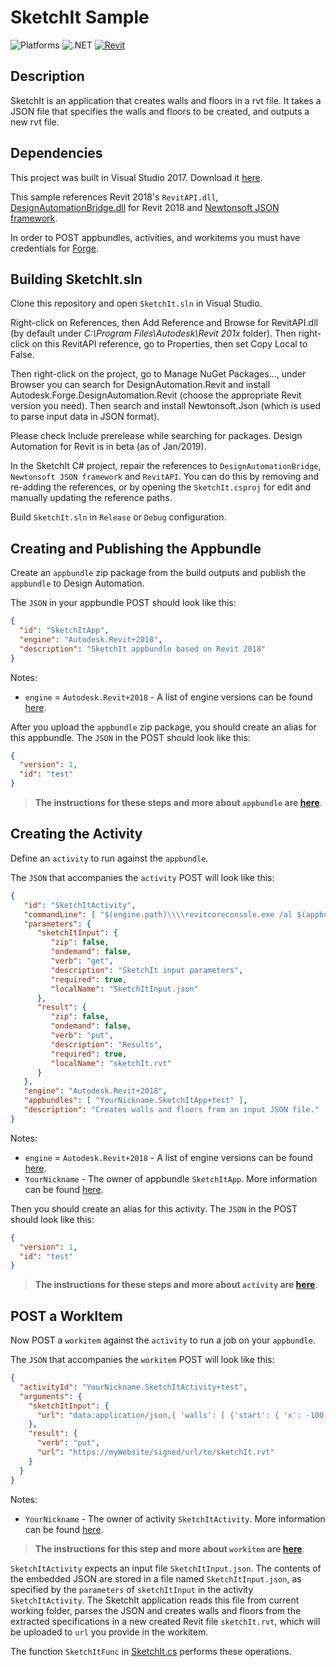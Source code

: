 # SketchIt Sample

![Platforms](https://img.shields.io/badge/Plugins-Windows-lightgray.svg)
![.NET](https://img.shields.io/badge/.NET%20Framework-4.7-blue.svg)
[![Revit](https://img.shields.io/badge/Revit-2019-lightblue.svg)](http://developer.autodesk.com/)

## Description

SketchIt is an application that creates walls and floors in a rvt file. It takes a JSON file that specifies the walls and floors to be created, and outputs a new rvt file.

## Dependencies 

This project was built in Visual Studio 2017. Download it [here](https://www.visualstudio.com/).

This sample references Revit 2018's `RevitAPI.dll`, [DesignAutomationBridge.dll](https://revitio.s3.amazonaws.com/documentation/DesignAutomationBridge.dll) for Revit 2018 and [Newtonsoft JSON framework](https://www.newtonsoft.com/json).

In order to POST appbundles, activities, and workitems you must have credentials for [Forge](../Docs/Forge.md).

## Building SketchIt.sln

Clone this repository and open `SketchIt.sln` in Visual Studio.

Right-click on References, then Add Reference and Browse for RevitAPI.dll (by default under _C:\Program Files\Autodesk\Revit 201x_ folder). Then right-click on this RevitAPI reference, go to Properties, then set Copy Local to False.

Then right-click on the project, go to Manage NuGet Packages..., under Browser you can search for DesignAutomation.Revit and install Autodesk.Forge.DesignAutomation.Revit (choose the appropriate Revit version you need). Then search and install Newtonsoft.Json (which is used to parse input data in JSON format).

Please check Include prerelease while searching for packages. Design Automation for Revit is in beta (as of Jan/2019). 

In the SketchIt C# project, repair the references to `DesignAutomationBridge`, `Newtonsoft JSON framework` and `RevitAPI`.  You can do this by removing and re-adding the references, or by opening the `SketchIt.csproj` for edit and manually updating the reference paths.

Build `SketchIt.sln` in `Release` or `Debug` configuration.

## Creating and Publishing the Appbundle

Create an `appbundle` zip package from the build outputs and publish the `appbundle` to Design Automation.

The `JSON` in your appbundle POST should look like this:
```json
{
  "id": "SketchItApp",
  "engine": "Autodesk.Revit+2018",
  "description": "SketchIt appbundle based on Revit 2018"
}
```
Notes:
* `engine` = `Autodesk.Revit+2018` - A list of engine versions can be found [here](https://forge.autodesk.com/en/docs/design-automation/v3/tutorials/revit/step4-publish-appbundle/#engine-version-aliases).

After you upload the `appbundle` zip package, you should create an alias for this appbundle. The `JSON` in the POST should look like this:
```json
{
  "version": 1,
  "id": "test"
}
```

> **The instructions for these steps and more about `appbundle` are [here](https://forge.autodesk.com/en/docs/design-automation/v3/tutorials/revit/step4-publish-appbundle/)**.

## Creating the Activity

Define an `activity` to run against the `appbundle`.

The `JSON` that accompanies the `activity` POST will look like this:

```json
{
   "id": "SketchItActivity",
   "commandLine": [ "$(engine.path)\\\\revitcoreconsole.exe /al $(appbundles[SketchItApp].path)" ],
   "parameters": {
      "sketchItInput": {
         "zip": false,
         "ondemand": false,
         "verb": "get",
         "description": "SketchIt input parameters",
         "required": true,
         "localName": "SketchItInput.json"
      },
      "result": {
         "zip": false,
         "ondemand": false,
         "verb": "put",
         "description": "Results",
         "required": true,
         "localName": "sketchIt.rvt"
      }
   },
   "engine": "Autodesk.Revit+2018",
   "appbundles": [ "YourNickname.SketchItApp+test" ],
   "description": "Creates walls and floors from an input JSON file."
}
```
Notes:
*  `engine` = `Autodesk.Revit+2018` - A list of engine versions can be found [here](https://forge.autodesk.com/en/docs/design-automation/v3/tutorials/revit/step4-publish-appbundle/#engine-version-aliases).
*  `YourNickname` - The owner of appbundle `SketchItApp`. More information can be found [here](https://forge.autodesk.com/en/docs/design-automation/v3/tutorials/revit/step3-create-nickname/).

Then you should create an alias for this activity. The `JSON` in the POST should look like this:
```json
{
  "version": 1,
  "id": "test"
}
```

> **The instructions for these steps and more about `activity` are [here](https://forge.autodesk.com/en/docs/design-automation/v3/tutorials/revit/step5-publish-activity/)**.

## POST a WorkItem

Now POST a `workitem` against the `activity` to run a job on your `appbundle`.

The `JSON` that accompanies the `workitem` POST will look like this:

```json
{
  "activityId": "YourNickname.SketchItActivity+test",
  "arguments": {
    "sketchItInput": {
      "url": "data:application/json,{ 'walls': [ {'start': { 'x': -100, 'y': 100, 'z': 0.0}, 'end': { 'x': 100, 'y': 100, 'z': 0.0}}, {'start': { 'x': -100, 'y': 100, 'z': 0.0}, 'end': { 'x': 100, 'y': 100, 'z': 0.0}}, {'start': { 'x': 100, 'y': 100, 'z': 0.0}, 'end': { 'x': 100, 'y': -100, 'z': 0.0}}, {'start': { 'x': 100, 'y': -100, 'z': 0.0}, 'end': { 'x': -100, 'y': -100, 'z': 0.0}}, {'start': { 'x': -100, 'y': -100, 'z': 0.0}, 'end': { 'x': -100, 'y': 100, 'z': 0.0}}, {'start': { 'x': -500, 'y': -300, 'z': 0.0}, 'end': { 'x': -300, 'y': -300, 'z': 0.0}}, {'start': { 'x': -300, 'y': -300, 'z': 0.0}, 'end': { 'x': -300, 'y': -500, 'z': 0.0}}, {'start': { 'x': -300, 'y': -500, 'z': 0.0}, 'end': { 'x': -500, 'y': -500, 'z': 0.0}}, {'start': { 'x': -500, 'y': -500, 'z': 0.0}, 'end': { 'x': -500, 'y': -300, 'z': 0.0}}],'floors' : [ [{'x': -100, 'y': 100, 'z':0.0}, {'x': 100, 'y': 100, 'z': 0.0}, {'x': 100, 'y': -100, 'z': 0.0}, {'x': -100, 'y': -100, 'z': 0.0}], [{'x': -500, 'y': -300, 'z':0.0}, {'x': -300, 'y': -300, 'z': 0.0}, {'x': -300, 'y': -500, 'z': 0.0}, {'x': -500, 'y': -500, 'z': 0.0}] ]}"
    },
    "result": {
      "verb": "put",
      "url": "https://myWebsite/signed/url/to/sketchIt.rvt"
    }
  }
}
```
Notes:
* `YourNickname` - The owner of activity `SketchItActivity`. More information can be found [here](https://forge.autodesk.com/en/docs/design-automation/v3/tutorials/revit/step3-create-nickname/).

> **The instructions for this step and more about `workitem` are [here](https://forge.autodesk.com/en/docs/design-automation/v3/tutorials/revit/step6-post-workitem/)**.

`SketchItActivity` expects an input file `SketchItInput.json`. The contents of the embedded JSON are stored in a file named `SketchItInput.json`, as specified by the `parameters` of `sketchItInput` in the activity `SketchItActivity`. The SketchIt application reads this file from current working folder, parses the JSON and creates walls and floors from the extracted specifications in a new created Revit file `sketchIt.rvt`, which will be uploaded to `url` you provide in the workitem.

The function `SketchItFunc` in [SketchIt.cs](SketchItApp/SketchIt.cs) performs these operations.
